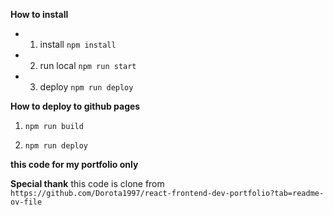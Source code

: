 
**How to install**

-  1. install `npm install`

-  2. run local `npm run start`

-  3. deploy `npm run deploy`

**How to deploy to github pages**

1. `npm run build`

2. `npm run deploy`

**this code for my portfolio only**

**Special thank**
this code is clone from 
`https://github.com/Dorota1997/react-frontend-dev-portfolio?tab=readme-ov-file`